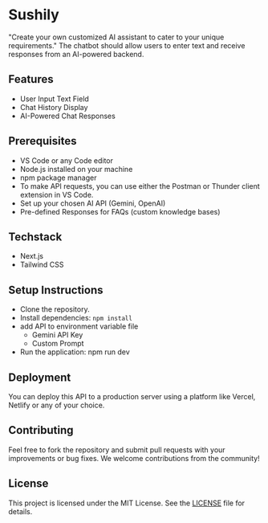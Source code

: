 # Sushily

"Create your own customized AI assistant to cater to your unique requirements." The chatbot should allow users to enter text and receive responses from an AI-powered backend.

## Features

- User Input Text Field
- Chat History Display
- AI-Powered Chat Responses

## Prerequisites

- VS Code or any Code editor
- Node.js installed on your machine
- npm package manager
- To make API requests, you can use either the Postman or Thunder client extension in VS Code.
- Set up your chosen AI API (Gemini, OpenAI)
- Pre-defined Responses for FAQs (custom knowledge bases)

## Techstack

- Next.js
- Tailwind CSS

## Setup Instructions

- Clone the repository.
- Install dependencies: ```npm install```
- add API to environment variable file
  - Gemini API Key 
  - Custom Prompt
- Run the application: npm run dev 

## Deployment

You can deploy this API to a production server using a platform like Vercel, Netlify or any of your choice.

## Contributing

Feel free to fork the repository and submit pull requests with your improvements or bug fixes. We welcome contributions from the community!

## License

This project is licensed under the MIT License.  See the [LICENSE](LICENSE) file for details.

